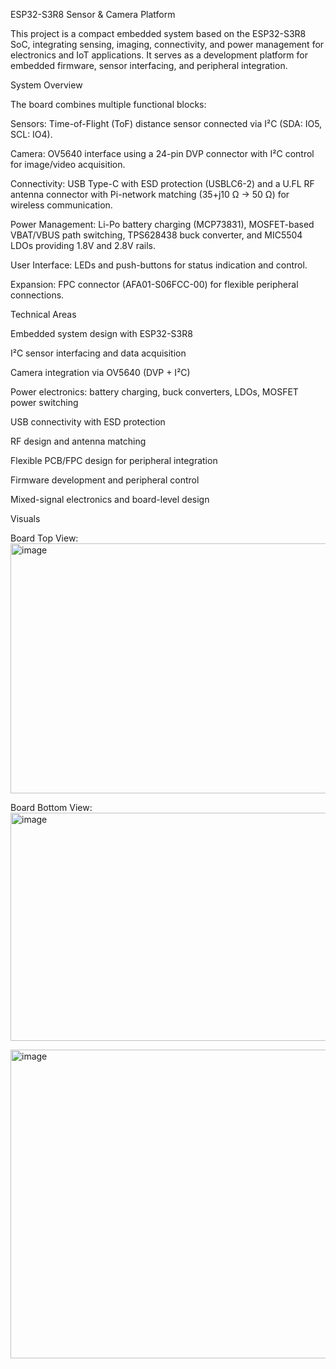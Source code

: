 ESP32-S3R8 Sensor & Camera Platform

This project is a compact embedded system based on the ESP32-S3R8 SoC, integrating sensing, imaging, connectivity, and power management for electronics and IoT applications. It serves as a development platform for embedded firmware, sensor interfacing, and peripheral integration.

System Overview

The board combines multiple functional blocks:

Sensors: Time-of-Flight (ToF) distance sensor connected via I²C (SDA: IO5, SCL: IO4).

Camera: OV5640 interface using a 24-pin DVP connector with I²C control for image/video acquisition.

Connectivity: USB Type-C with ESD protection (USBLC6-2) and a U.FL RF antenna connector with Pi-network matching (35+j10 Ω → 50 Ω) for wireless communication.

Power Management: Li-Po battery charging (MCP73831), MOSFET-based VBAT/VBUS path switching, TPS628438 buck converter, and MIC5504 LDOs providing 1.8V and 2.8V rails.

User Interface: LEDs and push-buttons for status indication and control.

Expansion: FPC connector (AFA01-S06FCC-00) for flexible peripheral connections.

Technical Areas

Embedded system design with ESP32-S3R8

I²C sensor interfacing and data acquisition

Camera integration via OV5640 (DVP + I²C)

Power electronics: battery charging, buck converters, LDOs, MOSFET power switching

USB connectivity with ESD protection

RF design and antenna matching

Flexible PCB/FPC design for peripheral integration

Firmware development and peripheral control

Mixed-signal electronics and board-level design

Visuals

Board Top View:
<img width="1242" height="400" alt="image" src="https://github.com/user-attachments/assets/2c513c49-7b21-4f11-a7e0-6418cb2504e2" />



Board Bottom View:
<img width="1228" height="365" alt="image" src="https://github.com/user-attachments/assets/29980292-1464-4b78-998c-93fe1beba37e" />


<img width="1256" height="494" alt="image" src="https://github.com/user-attachments/assets/9def5368-1044-42ec-89cb-fd86f3820d22" />

